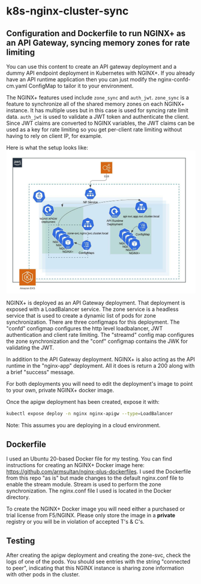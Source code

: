 # k8s-nginx-cluster-sync

## Configuration and Dockerfile to run NGINX+ as an API Gateway, syncing memory zones for rate limiting

You can use this content to create an API gateway deployment and a dummy API endpoint deployment in Kubernetes with NGINX+.  If you already have an API runtime application then you can just modify the nginx-confd-cm.yaml ConfigMap to tailor it to your environment.  

The NGINX+ features used include `zone_sync` and `auth_jwt`.  `zone_sync` is a feature to synchronize all of the shared memory zones on each NGINX+ instance.  It has multiple uses but in this case is used for syncing rate limit data.  `auth_jwt` is used to validate a JWT token and authenticate the client.  Since JWT claims are converted to NGINX variables, the JWT claims can be used as a key for rate limiting so you get per-client rate limiting without having to rely on client IP, for example.  

Here is what the setup looks like:  
![diagram](artifacts/APIGW%20Architecture.jpeg)

NGINX+ is deployed as an API Gateway deployment.  That deployment is exposed with a LoadBalancer service.  The zone service is a headless service that is used to create a dynamic list of pods for zone synchronization.  There are three configmaps for this deployment.  The "confd" configmap configures the http level loadbalancer, JWT authentication and client rate limiting.  The "streamd" config map configures the zone synchronization and the "conf" configmap contains the JWK for validating the JWT.  

In addition to the API Gateway deployment.  NGINX+ is also acting as the API runtime in the "nginx-app" deployment.  All it does is return a 200 along with a brief "success" message. 

For both deployments you will need to edit the deployment's image to point to your own, private NGINX+ docker image.

Once the apigw deployment has been created, expose it with:

```bash
kubectl expose deploy -n nginx nginx-apigw --type=LoadBalancer
```

Note: This assumes you are deploying in a cloud environment. 
## Dockerfile

I used an Ubuntu 20-based Docker file for my testing.  You can find instructions for creating an NGINX+ Docker image here: <https://github.com/armsultan/nginx-plus-dockerfiles>.  I used the Dockerfile from this repo "as is" but made changes to the default nginx.conf file to enable the stream module.  Stream is used to perform the zone synchronization.  The nginx.conf file I used is located in the Docker directory.  

To create the NGINX+ Docker image you will need either a purchased or trial license from F5/NGINX.  Please only store the image in a **private** registry or you will be in violation of accepted T's & C's.  

## Testing

After creating the apigw deployment and creating the zone-svc, check the logs of one of the pods.  You should see entries with the string "connected to peer", indicating that this NGINX instance is sharing zone information with other pods in the cluster.  
